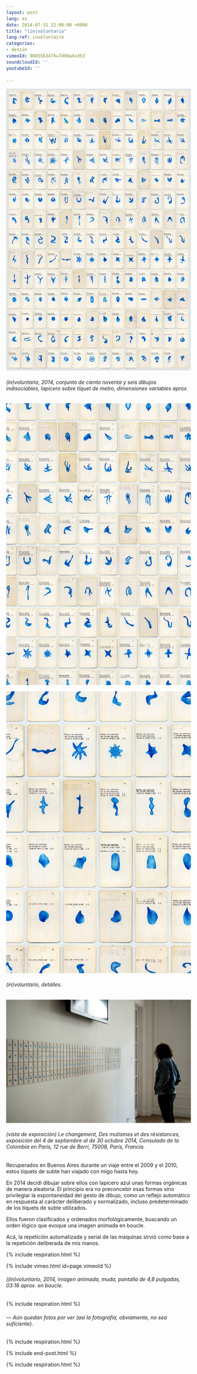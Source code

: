 ```yaml
---
layout: post
lang: es
date: 2014-07-31 22:00:00 +0000
title: "(in)voluntario"
lang-ref: involontaire
categories:
- dessin
vimeoId: 98855634?h=7d98a4cd53
soundcloudId: ''
youtubeId: ''

---
```

![](/imgs/grilla-a-01-72.jpg)

###### _(in)voluntario_, 2014, conjunto de ciento noventa y seis dibujos indisociables, lapicero sobre tíquet de metro, dimensiones variables aprox.

![](/imgs/grilla-a-01-72-d2.jpg)

![](/imgs/grilla-a-01-72-d1.jpg)

###### _(in)voluntario_, detalles.

![](/imgs/dsc_6227-1-up.jpg)

###### (vista de exposición) _Le changement, Des mutismes et des résistances_, exposición del 4 de septiembre al de 30 octubre 2014, Consulado de la Colombia en París, 12 rue de Berri, 75008, París, Francia.

Recuperados en Buenos Aires durante un viaje entre el 2009 y el 2010, estos tíquets de subte han viajado con migo hasta hoy.

En 2014 decidi dibujar sobre ellos con lapicero azul unas formas orgánicas de manera aleatoria. El principio era no preconcebir esas formas sino privilegiar la espontaneidad del gesto de dibujo, como un reflejo automático en respuesta al carácter deliberado y normalizado, incluso predeterminado de los tíquets de subte utilizados.

Ellos fueron clasificados y ordenados morfológicamente, buscando un orden lógico que evoque una imagen animada en boucle.

Acá, la repetición automatizada y serial de las máquinas sirvió como base a la repetición deliberada de mis manos.

{% include respiration.html %}

{% include vimeo.html id=page.vimeoId %}

###### _((in)voluntario_, 2014, imagen animada, muda, pantalla de 4,8 pulgadas, 03:16 aprox. en boucle.

{% include respiration.html %}

###### _— Aún quedan fotos por ver (así la fotografía, obviamente, no sea suficiente)._

{% include respiration.html %}

{% include end-post.html %}

{% include respiration.html %}